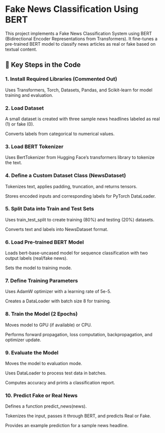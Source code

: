 # Fake News Classification Using BERT

This project implements a Fake News Classification System using BERT (Bidirectional Encoder Representations from Transformers). It fine-tunes a pre-trained BERT model to classify news articles as real or fake based on textual content.

## 📌 Key Steps in the Code

### 1. Install Required Libraries (Commented Out)

Uses Transformers, Torch, Datasets, Pandas, and Scikit-learn for model training and evaluation.

### 2. Load Dataset

A small dataset is created with three sample news headlines labeled as real (1) or fake (0).

Converts labels from categorical to numerical values.

### 3. Load BERT Tokenizer

Uses BertTokenizer from Hugging Face’s transformers library to tokenize the text.

### 4. Define a Custom Dataset Class (NewsDataset)

Tokenizes text, applies padding, truncation, and returns tensors.

Stores encoded inputs and corresponding labels for PyTorch DataLoader.

### 5. Split Data into Train and Test Sets

Uses train_test_split to create training (80%) and testing (20%) datasets.

Converts text and labels into NewsDataset format.

### 6. Load Pre-trained BERT Model

Loads bert-base-uncased model for sequence classification with two output labels (real/fake news).

Sets the model to training mode.

### 7. Define Training Parameters

Uses AdamW optimizer with a learning rate of 5e-5.

Creates a DataLoader with batch size 8 for training.

### 8. Train the Model (2 Epochs)

Moves model to GPU (if available) or CPU.

Performs forward propagation, loss computation, backpropagation, and optimizer update.

### 9. Evaluate the Model

Moves the model to evaluation mode.

Uses DataLoader to process test data in batches.

Computes accuracy and prints a classification report.

### 10. Predict Fake or Real News

Defines a function predict_news(news).

Tokenizes the input, passes it through BERT, and predicts Real or Fake.

Provides an example prediction for a sample news headline.

